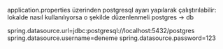application.properties üzerinden postgresql ayarı yapılarak çalıştırılabilir:
lokalde nasıl kullanılıyorsa o şekilde düzenlenmeli 
postgres -> db

spring.datasource.url=jdbc:postgresql://localhost:5432/postgres
spring.datasource.username=deneme
spring.datasource.password=123
